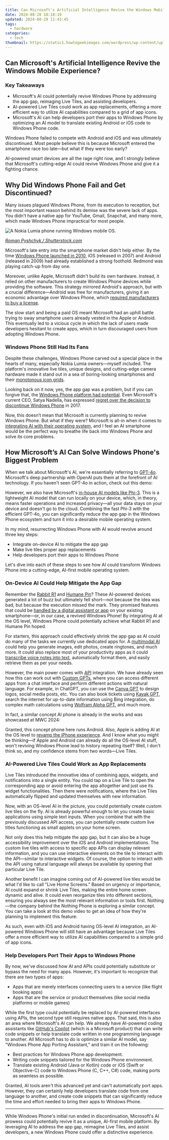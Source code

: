 ```yaml
---
title: Can Microsoft's Artificial Intelligence Revive the Windows Mobile Experience?
date: 2024-08-28 18:18:19
updated: 2024-08-29 11:43:45
tags:
  - hardware
categories:
  - tech
thumbnail: https://static1.howtogeekimages.com/wordpress/wp-content/uploads/2024/07/a-phone-on-a-surface-featuring-windows-phone-os.jpg
---
```


## Can Microsoft's Artificial Intelligence Revive the Windows Mobile Experience?

### Key Takeaways

* Microsoft's AI could potentially revive Windows Phone by addressing the app gap, reimaging Live Tiles, and assisting developers.
* AI-powered Live Tiles could work as app replacements, offering a more efficient way to utilize AI capabilities compared to a grid of app icons.
* Microsoft's AI can help developers port their apps to Windows Phone by optimizing an AI model to translate existing Android or iOS code to Windows Phone code.

 Windows Phone failed to compete with Android and iOS and was ultimately discontinued. Most people believe this is because Microsoft entered the smartphone race too late—but what if they were too early?

 AI-powered smart devices are all the rage right now, and I strongly believe that Microsoft's cutting-edge AI could revive Windows Phone and give it a fighting chance.

##  Why Did Windows Phone Fail and Get Discontinued?

 Many issues plagued Windows Phone, from its execution to reception, but the most important reason behind its demise was the severe lack of apps. You didn’t have a native app for YouTube, Gmail, Snapchat, and many more, which made Windows Phone impractical for most people.

![A Nokia Lumia phone running Windows mobile OS.](https://static1.howtogeekimages.com/wordpress/wp-content/uploads/2022/08/c924d239.png) 

_[Roman Pyshchyk / Shutterstock.com](https://www.shutterstock.com/image-photo/lviv-ukraine-apr-06-2016-microsoft-402303634)_

 Microsoft's late entry into the smartphone market didn't help either. By the time [Windows Phone launched in 2010](https://en.wikipedia.org/wiki/Windows%5FPhone#:~:text=It%20was%20first%20launched%20in%20October%202010%20with%20Windows%20Phone%207.), iOS (released in 2007) and Android (released in 2009) had already established a strong foothold. Redmond was playing catch-up from day one.

 Moreover, unlike Apple, Microsoft didn't build its own hardware. Instead, it relied on other manufacturers to create Windows Phone devices while providing the software. This strategy mirrored Android's approach, but with a crucial difference—Android was free for manufacturers, giving it an economic advantage over Windows Phone, which [required manufacturers to buy a license](http://bgr.com/general/microsoft-charges-partners-20-30-per-windows-phone-license-according-to-zte/).

 The slow start and being a paid OS meant Microsoft had an uphill battle trying to sway smartphone users already vested in the Apple or Android. This eventually led to a vicious cycle in which the lack of users made developers hesitant to create apps, which in turn discouraged users from adopting Windows Phone.

###  Windows Phone Still Had Its Fans

 Despite these challenges, Windows Phone carved out a special place in the hearts of many, especially Nokia Lumia owners—myself included. The platform's innovative live tiles, unique designs, and cutting-edge camera hardware made it stand out in a sea of boring-looking smartphones and their [monotonous icon grids](https://facebook-record-videos.techidaily.com/updated-in-2024-assessing-the-value-of-4-second-rapid-subscriptions-on-youtube/).

 Looking back on it now, yes, the app gap was a problem, but if you can forgive that, the [Windows Phone platform had potential](https://android-transfer.techidaily.com/in-2024-android-to-apple-how-to-transfer-photos-from-huawei-nova-y91-to-ipad-easily-drfone-by-drfone-transfer-from-android-transfer-from-android/). Even Microsoft's current CEO, Satya Nadella, has expressed [regret over the decision to discontinue Windows Phone](https://www.pcmag.com/news/microsoft-ceo-satya-nadellas-biggest-regret-is-ditching-windows-phone) in 2017.

 Now, this doesn’t mean that Microsoft is currently planning to revive Windows Phone. But what if they were? Microsoft is all-in when it comes to [integrating AI with their operating system](https://facebook-video-recording.techidaily.com/2024-approved-decoding-facebooks-status-vids-download-process-explained/), and I feel an AI smartphone would be the perfect way to breathe life back into Windows Phone and solve its core problems.

##  How Microsoft’s AI Can Solve Windows Phone's Biggest Problem

 When we talk about Microsoft's AI, we're essentially referring to [GPT-4o](https://some-approaches.techidaily.com/unlock-your-creative-potential-with-the-premier-free-software-lineup-on-mac-for-2024/). Microsoft's deep partnership with OpenAI puts them at the forefront of AI technology. If you haven't seen GPT-4o in action, check out this demo:

 However, we also have Microsoft's [in-house AI models like Phi-3](https://www.theverge.com/2024/4/23/24137534/microsoft-phi-3-launch-small-ai-language-model). This is a lightweight AI model that can run locally on your device, which, in theory, means faster operations and increased privacy—all your data stays on your device and doesn't go to the cloud. Combining the fast Phi-3 with the efficient GPT-4o, you can significantly reduce the app gap in the Windows Phone ecosystem and turn it into a desirable mobile operating system.

 In my mind, resurrecting Windows Phone with AI would revolve around three key steps:

* Integrate on-device AI to mitigate the app gap
* Make live tiles proper app replacements
* Help developers port their apps to Windows Phone

 Let's dive into each of these steps to see how AI could transform Windows Phone into a cutting-edge, AI-first mobile operating system.

###  On-Device AI Could Help Mitigate the App Gap

 Remember the [Rabbit R1](https://youtube-web.techidaily.com/ed-2024-approved-elevating-your-vlog-with-proper-tripod-angles/) and [Humane Pin](https://android-pokemon-go.techidaily.com/here-are-some-reliable-ways-to-get-pokemon-go-friend-codes-for-nokia-c12-pro-drfone-by-drfone-virtual-android/)? These AI-powered devices generated a lot of buzz but ultimately fell short—not because the idea was bad, but because the execution missed the mark. They promised features that could be [handled by a digital assistant or app](https://www.androidauthority.com/rabbit-r1-is-an-android-app-3438805/) on your existing smartphone—or, in our case, a revived Windows Phone! By integrating AI at the OS level, Windows Phone could potentially achieve what Rabbit R1 and Humane Pin hoped.

 For starters, this approach could effectively shrink the app gap as AI could do many of the tasks we currently use dedicated apps for. A [multimodal AI](https://extra-hints.techidaily.com/new-accessing-and-using-srt-audio-on-various-oses/) could help you generate images, edit photos, create ringtones, and much more. It could also replace most of your productivity apps as it could [transcribe voice notes into text](https://android-frp.techidaily.com/how-can-we-bypass-realme-c33-2023-frp-by-drfone-android/), automatically format them, and easily retrieve them as per your needs.

 However, the main power comes with [API](https://youtube-clips.techidaily.com/2024-approved-enhancing-user-experience-a-quick-how-to-for-youtube-cc-and-subtitles/) integration. We have already seen how this can work out with [Custom GPTs](https://buynow-info.techidaily.com/in-depth-review-on-apples-compact-audio-genius-the-homepod-mini-experience-with-music-and-ai-capabilities/), where you can access different apps from a chat interface and perform different actions with natural language. For example, in ChatGPT, you can use the [Canva GPT](http://www.canva.com) to design logos, social media posts, etc. You can also book tickets using [Kayak GPT](http://kayak.com), search the internet for up-to-date information using Bing integration, do complex math calculations using [Wolfram Alpha GPT](https://www.wolframalpha.com/), and much more.

 In fact, a similar concept AI phone is already in the works and was showcased at MWC 2024:

 Granted, this concept phone here runs Android. Also, Apple is adding AI at the OS level to [revamp the iPhone experience](https://youtube-videos.techidaily.com/investing-successfully-with-a-makeup-channel/). And I know what you might be thinking—if Apple and Android can already do all the OS-level AI stuff, won't reviving Windows Phone lead to history repeating itself? Well, I don't think so, and my confidence stems from two words—Live Tiles.

###  AI-Powered Live Tiles Could Work as App Replacements

 Live Tiles introduced the innovative idea of combining apps, widgets, and notifications into a single entity. You could tap on a Live Tile to open the corresponding app or avoid entering the app altogether and just use its widget functionalities. Then there were notifications, where the Live Tiles automatically flipped and updated themselves with new information.

 Now, with an OS-level AI in the picture, you could potentially create custom live tiles on the fly. AI is already powerful enough to let you create basic applications using simple text inputs. When you combine that with the previously discussed API access, you can potentially create custom live titles functioning as small applets on your home screen.

 Not only does this help mitigate the app gap, but it can also be a huge accessibility improvement over the iOS and Android implementations. The custom live tiles with access to specific app APIs can display relevant information, and you can use interactive elements on the tile to interact with the API—similar to interactive widgets. Of course, the option to interact with the API using natural language will always be available by opening that particular Live Tile.

 Another benefit I can imagine coming out of AI-powered live tiles would be what I'd like to call "Live Home Screens." Based on urgency or importance, AI could expand or shrink Live Tiles, making the entire home screen dynamic and alive. It could even reorganize tiles into different sections, ensuring you always see the most relevant information or tools first. Nothing—the company behind the Nothing Phone is exploring a similar concept. You can take a look at this demo video to get an idea of how they're planning to implement this feature:

 As such, even with iOS and Android having OS-level AI integration, an AI-powered Windows Phone will still have an advantage because Live Tiles offer a more efficient way to utilize AI capabilities compared to a simple grid of app icons.

###  Help Developers Port Their Apps to Windows Phone

 By now, we've discussed how AI and APIs could potentially substitute or bypass the need for many apps. However, it's important to recognize that there are two types of apps:

* Apps that are merely interfaces connecting users to a service (like flight booking apps)
* Apps that are the service or product themselves (like social media platforms or mobile games)

 While the first type could potentially be replaced by AI-powered interfaces using APIs, the second type still requires native apps. That said, this is also an area where Microsoft's AI can help. We already have AI-powered coding assistants like [GitHub's Copilot](https://facebook-video-content.techidaily.com/new-2024-approved-facebooks-new-era-breaking-down-2023s-sneak-peek-into-short-video-trends/) (which is a Microsoft product) that can write code snippets or help translate code written in one programming language to another. All Microsoft has to do is optimize a similar AI model, say "Windows Phone App Porting Assistant," and train it on the following:

* Best practices for Windows Phone app development.
* Writing code snippets tailored for the Windows Phone environment.
* Translate existing Android (Java or Kotlin) code or iOS (Swift or Objective-C) code to Windows Phone (C, C++, C#) code, making ports as seamless as possible.

 Granted, AI tools aren't this advanced yet and can't automatically port apps. However, they can certainly help developers translate code from one language to another, and create code snippets that can significantly reduce the time and effort needed to bring their apps to Windows Phone.

---

 While Windows Phone's initial run ended in discontinuation, Microsoft's AI prowess could potentially revive it as a unique, AI-first mobile platform. By leveraging AI to address the app gap, reimagine Live Tiles, and assist developers, a new Windows Phone could offer a distinctive experience.

<ins class="adsbygoogle"
     style="display:block"
     data-ad-format="autorelaxed"
     data-ad-client="ca-pub-7571918770474297"
     data-ad-slot="1223367746"></ins>



<ins class="adsbygoogle"
     style="display:block"
     data-ad-client="ca-pub-7571918770474297"
     data-ad-slot="8358498916"
     data-ad-format="auto"
     data-full-width-responsive="true"></ins>
